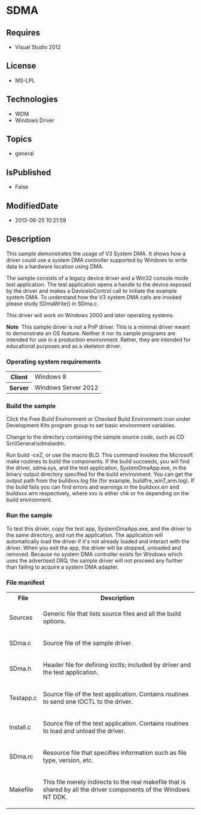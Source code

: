 # SDMA
## Requires
* Visual Studio 2012
## License
* MS-LPL
## Technologies
* WDM
* Windows Driver
## Topics
* general
## IsPublished
* False
## ModifiedDate
* 2013-06-25 10:21:59
## Description

<div id="mainSection">
<p>This sample demonstrates the usage of V3 System DMA. It shows how a driver could use a system DMA controller supported by Windows to write data to a hardware location using DMA.
</p>
<p>The sample consists of a legacy device driver and a Win32 console mode test application. The test application opens a handle to the device exposed by the driver and makes a DeviceIoControl call to initiate the example system DMA. To understand how the V3
 system DMA calls are invoked please study SDmaWrite() in SDma.c.</p>
<p>This driver will work on Windows 2000 and later operating systems.</p>
<p class="note"><b>Note</b>&nbsp;&nbsp;This sample driver is not a PnP driver. This is a minimal driver meant to demonstrate an OS feature. Neither it nor its sample programs are intended for use in a production environment. Rather, they are intended for educational
 purposes and as a skeleton driver.</p>
<h3>Operating system requirements</h3>
<table>
<tbody>
<tr>
<th>Client</th>
<td><dt>Windows&nbsp;8 </dt></td>
</tr>
<tr>
<th>Server</th>
<td><dt>Windows Server&nbsp;2012 </dt></td>
</tr>
</tbody>
</table>
<h3>Build the sample</h3>
<p>Click the Free Build Environment or Checked Build Environment icon under Development Kits program group to set basic environment variables.</p>
<p>Change to the directory containing the sample source code, such as CD Src\General\sdma\wdm.</p>
<p>Run build -ceZ, or use the macro BLD. This command invokes the Microsoft make routines to build the components. If the build succeeds, you will find the driver, sdma.sys, and the test application, SystemDmaApp.exe, in the binary output directory specified
 for the build environment. You can get the output path from the buildxxx.log file (for example, buildfre_win7_arm.log). If the build fails you can find errors and warnings in the buildxxx.err and buildxxx.wrn respectively, where xxx is either chk or fre depending
 on the build environment.</p>
<h3>Run the sample</h3>
<p>To test this driver, copy the test app, SystemDmaApp.exe, and the driver to the same directory, and run the application. The application will automatically load the driver if it's not already loaded and interact with the driver. When you exit the app, the
 driver will be stopped, unloaded and removed. Because no system DMA controller exists for Windows which uses the advertised DRQ, the sample driver will not proceed any further than failing to acquire a system DMA adapter.</p>
<h3><a id="File_manifest"></a><a id="file_manifest"></a><a id="FILE_MANIFEST"></a>File manifest</h3>
<table>
<tbody>
<tr>
<th>File</th>
<th>Description</th>
</tr>
<tr>
<td>
<p>Sources</p>
</td>
<td>
<p>Generic file that lists source files and all the build options.</p>
</td>
</tr>
<tr>
<td>
<p>SDma.c</p>
</td>
<td>
<p>Source file of the sample driver.</p>
</td>
</tr>
<tr>
<td>
<p>SDma.h</p>
</td>
<td>
<p>Header file for defining ioctls; included by driver and the test application.</p>
</td>
</tr>
<tr>
<td>
<p>Testapp.c</p>
</td>
<td>
<p>Source file of the test application. Contains routines to send one IOCTL to the driver.</p>
</td>
</tr>
<tr>
<td>
<p>Install.c</p>
</td>
<td>
<p>Source file of the test application. Contains routines to load and unload the driver.</p>
</td>
</tr>
<tr>
<td>
<p>SDma.rc</p>
</td>
<td>
<p>Resource file that specifies information such as file type, version, etc.</p>
</td>
</tr>
<tr>
<td>
<p>Makefile</p>
</td>
<td>
<p>This file merely indirects to the real makefile that is shared by all the driver components of the Windows NT DDK.</p>
</td>
</tr>
</tbody>
</table>
</div>
